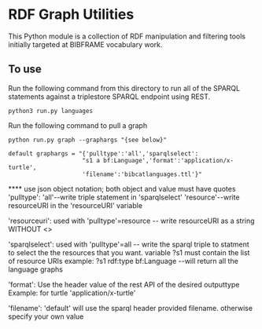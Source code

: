 # RDF Graph Utilities
This Python module is a collection of RDF manipulation and filtering tools
initially targeted at BIBFRAME vocabulary work.

## To use
Run the following command from this directory to run all of the SPARQL statements
against a triplestore SPARQL endpoint using REST.

`python3 run.py languages`

Run the following command to pull a graph

`python run.py graph --graphargs "{see below}"`
    
    default graphargs = "{'pulltype':'all','sparqlselect':
                         "s1 a bf:Language','format':'application/x-turtle',
                         'filename':'bibcatlanguages.ttl'}"

**** use json object notation; both object and value must have quotes
'pulltype': 'all'--write triple statement in 'sparqlselect'
                   'resource'--write resourceURI in the 'resourceURI' variable
                        
'resourceuri':  used with 'pulltype'=resource -- write resourceURI as a string WITHOUT <>
         
'sparqlselect':  used with 'pulltype'=all -- write the sparql triple to statment to select the 
                 the resources that you want. variable ?s1 must contain the list of resource URIs
                 example: ?s1 rdf:type bf:Language   --will return all the language graphs
         
'format':  Use the header value of the rest API of the desired outputtype 
           Example: for turtle 'application/x-turtle'
                 
'filename': 'default' will use the sparql header provided filename.
            otherwise specify your own value
